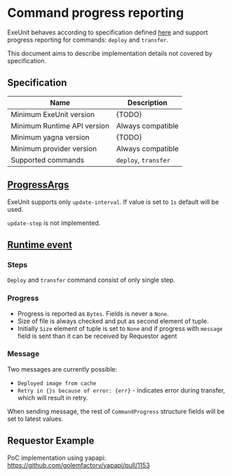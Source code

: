 # Command progress reporting

ExeUnit behaves according to specification defined [here](https://golemfactory.github.io/golem-architecture/specs/command-progress.html)
and support progress reporting for commands: `deploy` and `transfer`.

This document aims to describe implementation details not covered by specification.

## Specification


| Name                        | Description          |
|-----------------------------|----------------------|
| Minimum ExeUnit version     | {TODO}               |
| Minimum Runtime API version | Always compatible    |
| Minimum yagna version       | {TODO}               |
| Minimum provider version    | Always compatible    |
| Supported commands          | `deploy`, `transfer` |


## [ProgressArgs](https://golemfactory.github.io/ya-client/index.html?urls.primaryName=Activity%20API#/model-ProgressArgs)

ExeUnit supports only `update-interval`. If value is set to `1s` default will be used.

`update-step` is not implemented.

## [Runtime event](https://golemfactory.github.io/ya-client/index.html?urls.primaryName=Activity%20API#model-RuntimeEventKindProgress)

### Steps

`Deploy` and `transfer` command consist of only single step.

### Progress

- Progress is reported as `Bytes`. Fields is never a `None`.
- Size of file is always checked and put as second element of tuple.
- Initially `Size` element of tuple is set to `None` and if progress with `message` field is sent
  than it can be received by Requestor agent

### Message

Two messages are currently possible:
- `Deployed image from cache`
- `Retry in {}s because of error: {err}` - indicates error during transfer, which will result in retry.

When sending message, the rest of `CommandProgress` structure fields will be set to latest values.

## Requestor Example

PoC implementation using yapapi: https://github.com/golemfactory/yapapi/pull/1153
